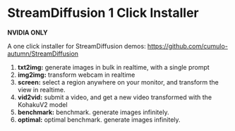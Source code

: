 # StreamDiffusion 1 Click Installer

**NVIDIA ONLY**

A one click installer for StreamDiffusion demos: https://github.com/cumulo-autumn/StreamDiffusion


1. **txt2img:** generate images in bulk in realtime, with a single prompt
2. **img2img:** transform webcam in realtime
3. **screen:** select a region anywhere on your monitor, and transform the view in realtime.
4. **vid2vid:** submit a video, and get a new video transformed with the KohakuV2 model
4. **benchmark:** benchmark. generate images infinitely.
4. **optimal:** optimal benchmark. generate images infinitely.